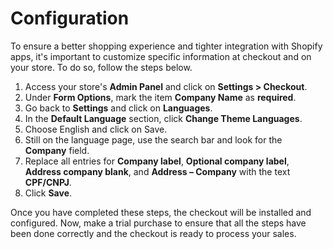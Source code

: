 # Configuration
 
To ensure a better shopping experience and tighter integration with Shopify apps, it's important to customize specific information at checkout and on your store. To do so, follow the steps below.
 
1. Access your store's **Admin Panel** and click on **Settings > Checkout**.
2. Under **Form Options**, mark the item **Company Name** as **required**.
3. Go back to **Settings** and click on **Languages**.
4. In the **Default Language** section, click **Change Theme Languages**.
5. Choose English and click on Save.
6. Still on the language page, use the search bar and look for the **Company** field.
7. Replace all entries for **Company label**, **Optional company label**, **Address company blank**, and **Address – Company** with the text **CPF/CNPJ**.
8. Click **Save**.

Once you have completed these steps, the checkout will be installed and configured. Now, make a trial purchase to ensure that all the steps have been done correctly and the checkout is ready to process your sales.